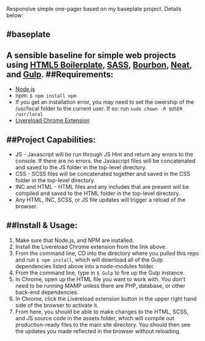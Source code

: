 Responsive simple one-pager based on my baseplate project. Details below:

#baseplate
---
A sensible baseline for simple web projects using [HTML5 Boilerplate](https://github.com/h5bp/html5-boilerplate), [SASS](http://sass-lang.com/), [Bourbon](http://bourbon.io/), [Neat](http://neat.bourbon.io/), and [Gulp](http://gulpjs.com/).
##Requirements:
---
* [Node.js](http://nodejs.org/download)
* npm: `$ npm install npm`
* If you get an installation error, you may need to set the owership of the /usr/local folder to the current user. If so: run `sudo chown -R $USER /usr/local`
* [Livereload Chrome Extension](http://goo.gl/bkMepd)

##Project Capabilities:
---
* JS - Javascript will be run through JS Hint and return any errors to the console. If there are no errors, the Javascript files will be concatenated and saved to the JS folder in the top-level directory.
* CSS - SCSS files will be concatenated together and saved in the CSS folder in the top-level directory.
* INC and HTML - HTML files and any includes that are present will be compiled and saved to the HTML folder in the top-level directory.
* Any HTML, INC, SCSS, or JS file updates will trigger a reload of the browser. 

##Install & Usage:
---
1. Make sure that Node.js, and NPM are installed.
2. Install the Livereload Chrome extension from the link above.
3. From the command line, CD into the directory where you pulled this repo and run `$ npm install`, which will download all of the Gulp dependencies listed above into a node-modules folder.
4. From the command line, type in `$ Gulp` to fire up the Gulp instance.
5. In Chrome, open up the HTML file you want to work with. You don't need to be running MAMP unless there are PHP, database, or other back-end dependencies.
5. In Chrome, click the Livereload extension button in the upper right hand side of the browser to activate it.
6. From here, you should be able to make changes to the HTML, SCSS, and JS source code in the assets folder, which will compile out production-ready files to the main site directory. You should then see the updates you made reflected in the browser without reloading.